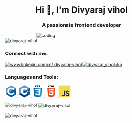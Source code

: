<h1 align="center">Hi 👋, I'm Divyaraj vihol</h1>
<h3 align="center">A passionate frontend developer</h3>
<img align="right" alt="coding" width="400" src=https://user-images.githubusercontent.com/55389276/140866485-8fb1c876-9a8f-4d6a-98dc-08c4981eaf70.gif

<p align="left"> <img src="https://komarev.com/ghpvc/?username=divyaraj-vihol&label=Profile%20views&color=0e75b6&style=flat" alt="divyaraj-vihol" /> </p>



<h3 align="left">Connect with me:</h3>
<p align="left">
<a href="www.linkedin.com/in/
divyaraj-vihol" target="blank"><img align="center" src="https://raw.githubusercontent.com/rahuldkjain/github-profile-readme-generator/master/src/images/icons/Social/linked-in-alt.svg" alt="www.linkedin.com/in/
divyaraj-vihol" height="30" width="40" /></a>
<a href="https://instagram.com/divyaraj_vihol555" target="blank"><img align="center" src="https://raw.githubusercontent.com/rahuldkjain/github-profile-readme-generator/master/src/images/icons/Social/instagram.svg" alt="divyaraj_vihol555" height="30" width="40" /></a>
</p>

<h3 align="left">Languages and Tools:</h3>
<p align="left"> <a href="https://www.cprogramming.com/" target="_blank" rel="noreferrer"> <img src="https://raw.githubusercontent.com/devicons/devicon/master/icons/c/c-original.svg" alt="c" width="40" height="40"/> </a> <a href="https://www.w3schools.com/cpp/" target="_blank" rel="noreferrer"> <img src="https://raw.githubusercontent.com/devicons/devicon/master/icons/cplusplus/cplusplus-original.svg" alt="cplusplus" width="40" height="40"/> </a> <a href="https://www.w3schools.com/css/" target="_blank" rel="noreferrer"> <img src="https://raw.githubusercontent.com/devicons/devicon/master/icons/css3/css3-original-wordmark.svg" alt="css3" width="40" height="40"/> </a> <a href="https://www.w3.org/html/" target="_blank" rel="noreferrer"> <img src="https://raw.githubusercontent.com/devicons/devicon/master/icons/html5/html5-original-wordmark.svg" alt="html5" width="40" height="40"/> </a> <a href="https://developer.mozilla.org/en-US/docs/Web/JavaScript" target="_blank" rel="noreferrer"> <img src="https://raw.githubusercontent.com/devicons/devicon/master/icons/javascript/javascript-original.svg" alt="javascript" width="40" height="40"/> </a> </p>

<p><img align="left" src="https://github-readme-stats.vercel.app/api/top-langs?username=divyaraj-vihol&show_icons=true&locale=en&layout=compact" alt="divyaraj-vihol" /></p>

<p>&nbsp;<img align="center" src="https://github-readme-stats.vercel.app/api?username=divyaraj-vihol&show_icons=true&locale=en" alt="divyaraj-vihol" /></p>

<p><img align="center" src="https://github-readme-streak-stats.herokuapp.com/?user=divyaraj-vihol&" alt="divyaraj-vihol" /></p>
